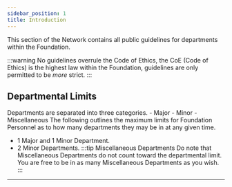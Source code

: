 ```yaml
---
sidebar_position: 1
title: Introduction
---
```


This section of the Network contains all public guidelines for departments within the Foundation. 

:::warning
No guidelines overrule the Code of Ethics, the CoE (Code of Ethics) is the highest law within the Foundation, guidelines are only permitted to be *more* strict.
:::

## Departmental Limits
Departments are separated into three categories. 
    - Major
    - Minor
    - Miscellaneous
The following outlines the maximum limits for Foundation Personnel as to how many departments they may be in at any given time.
- 1 Major and 1 Minor Department.
- 2 Minor Departments.
:::tip Miscellaneous Departments
Do note that Miscellaneous Departments do not count toward the departmental limit. You are free to be in as many Miscellaneous Departments as you wish.
:::
---
